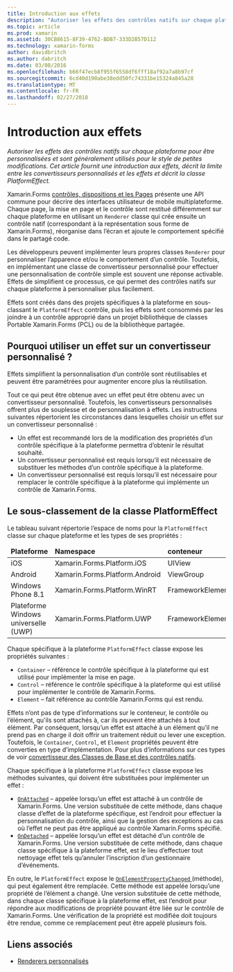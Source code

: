 ```yaml
---
title: Introduction aux effets
description: "Autoriser les effets des contrôles natifs sur chaque plateforme pour être personnalisées et sont généralement utilisés pour le style de petites modifications. Cet article fournit une introduction aux effets, décrit la limite entre les convertisseurs personnalisés et les effets et décrit la classe PlatformEffect."
ms.topic: article
ms.prod: xamarin
ms.assetid: 30CB8615-8F39-4762-BDB7-333D2B57D112
ms.technology: xamarin-forms
author: davidbritch
ms.author: dabritch
ms.date: 03/08/2016
ms.openlocfilehash: b66f47ecb8f955f6558df6fff18af92a7a8b97cf
ms.sourcegitcommit: 6cd40d190abe38edd50fc74331be15324a845a28
ms.translationtype: MT
ms.contentlocale: fr-FR
ms.lasthandoff: 02/27/2018
---
```

# <a name="introduction-to-effects"></a>Introduction aux effets

_Autoriser les effets des contrôles natifs sur chaque plateforme pour être personnalisées et sont généralement utilisés pour le style de petites modifications. Cet article fournit une introduction aux effets, décrit la limite entre les convertisseurs personnalisés et les effets et décrit la classe PlatformEffect._

Xamarin.Forms [contrôles, dispositions et les Pages](~/xamarin-forms/user-interface/controls/index.md) présente une API commune pour décrire des interfaces utilisateur de mobile multiplateforme. Chaque page, la mise en page et le contrôle sont restitué différemment sur chaque plateforme en utilisant un `Renderer` classe qui crée ensuite un contrôle natif (correspondant à la représentation sous forme de Xamarin.Forms), réorganise dans l’écran et ajoute le comportement spécifié dans le partagé code.

Les développeurs peuvent implémenter leurs propres classes `Renderer` pour personnaliser l’apparence et/ou le comportement d’un contrôle. Toutefois, en implémentant une classe de convertisseur personnalisé pour effectuer une personnalisation de contrôle simple est souvent une réponse activable. Effets de simplifient ce processus, ce qui permet des contrôles natifs sur chaque plateforme à personnaliser plus facilement.

Effets sont créés dans des projets spécifiques à la plateforme en sous-classant le `PlatformEffect` contrôle, puis les effets sont consommés par les joindre à un contrôle approprié dans un projet bibliothèque de classes Portable Xamarin.Forms (PCL) ou de la bibliothèque partagée.

## <a name="why-use-an-effect-over-a-custom-renderer"></a>Pourquoi utiliser un effet sur un convertisseur personnalisé ?

Effets simplifient la personnalisation d’un contrôle sont réutilisables et peuvent être paramétrées pour augmenter encore plus la réutilisation.

Tout ce qui peut être obtenue avec un effet peut être obtenu avec un convertisseur personnalisé. Toutefois, les convertisseurs personnalisés offrent plus de souplesse et de personnalisation à effets. Les instructions suivantes répertorient les circonstances dans lesquelles choisir un effet sur un convertisseur personnalisé :

- Un effet est recommandé lors de la modification des propriétés d’un contrôle spécifique à la plateforme permettra d’obtenir le résultat souhaité.
- Un convertisseur personnalisé est requis lorsqu’il est nécessaire de substituer les méthodes d’un contrôle spécifique à la plateforme.
- Un convertisseur personnalisé est requis lorsqu’il est nécessaire pour remplacer le contrôle spécifique à la plateforme qui implémente un contrôle de Xamarin.Forms.

## <a name="subclassing-the-platformeffect-class"></a>Le sous-classement de la classe PlatformEffect

Le tableau suivant répertorie l’espace de noms pour la `PlatformEffect` classe sur chaque plateforme et les types de ses propriétés :

<table>
 <thead>
   <tr>
     <td><strong>Plateforme</strong></td>
     <td><strong>Namespace</strong></td>
     <td><strong>conteneur</strong></td>
     <td><strong>Control</strong></td>
   </tr>
 </thead>
 <tbody>
   <tr>
     <td>iOS</a></td>
     <td>Xamarin.Forms.Platform.iOS</td>
     <td>UIView</td>
     <td>UIView</td>
   </tr>
   <tr>
     <td>Android</a></td>
     <td>Xamarin.Forms.Platform.Android</td>
     <td>ViewGroup</td>
     <td>Vue</td>
   </tr>
   <tr>
     <td>Windows Phone 8.1</a></td>
     <td>Xamarin.Forms.Platform.WinRT</td>
     <td>FrameworkElement</td>
     <td>FrameworkElement</td>
   </tr>
   <tr>
     <td>Plateforme Windows universelle (UWP)</a></td>
     <td>Xamarin.Forms.Platform.UWP</td>
     <td>FrameworkElement</td>
     <td>FrameworkElement</td>
   </tr>
 </tbody>
</table>

Chaque spécifique à la plateforme `PlatformEffect` classe expose les propriétés suivantes :

- `Container` – référence le contrôle spécifique à la plateforme qui est utilisé pour implémenter la mise en page.
- `Control` – référence le contrôle spécifique à la plateforme qui est utilisé pour implémenter le contrôle de Xamarin.Forms.
- `Element` – fait référence au contrôle Xamarin.Forms qui est rendu.

Effets n’ont pas de type d’informations sur le conteneur, le contrôle ou l’élément, qu'ils sont attachés à, car ils peuvent être attachés à tout élément. Par conséquent, lorsqu’un effet est attaché à un élément qu’il ne prend pas en charge il doit offrir un traitement réduit ou lever une exception. Toutefois, le `Container`, `Control`, et `Element` propriétés peuvent être converties en type d’implémentation. Pour plus d’informations sur ces types de voir [convertisseur des Classes de Base et des contrôles natifs](~/xamarin-forms/app-fundamentals/custom-renderer/renderers.md).

Chaque spécifique à la plateforme `PlatformEffect` classe expose les méthodes suivantes, qui doivent être substituées pour implémenter un effet :

- [`OnAttached`](https://developer.xamarin.com/api/member/Xamarin.Forms.Effect.OnAttached()/) – appelée lorsqu’un effet est attaché à un contrôle de Xamarin.Forms. Une version substituée de cette méthode, dans chaque classe d’effet de la plateforme spécifique, est l’endroit pour effectuer la personnalisation du contrôle, ainsi que la gestion des exceptions au cas où l’effet ne peut pas être appliqué au contrôle Xamarin.Forms spécifié.
- [`OnDetached`](https://developer.xamarin.com/api/member/Xamarin.Forms.Effect.OnDetached()/) – appelée lorsqu’un effet est détaché d’un contrôle de Xamarin.Forms. Une version substituée de cette méthode, dans chaque classe spécifique à la plateforme effet, est le lieu d’effectuer tout nettoyage effet tels qu’annuler l’inscription d’un gestionnaire d’événements.

En outre, le `PlatformEffect` expose le [ `OnElementPropertyChanged` ](https://developer.xamarin.com/api/member/Xamarin.Forms.PlatformEffect%3CTContainer,TControl%3E.OnElementPropertyChanged/p/System.ComponentModel.PropertyChangedEventArgs/) (méthode), qui peut également être remplacée. Cette méthode est appelée lorsqu’une propriété de l’élément a changé. Une version substituée de cette méthode, dans chaque classe spécifique à la plateforme effet, est l’endroit pour répondre aux modifications de propriété pouvant être liée sur le contrôle de Xamarin.Forms. Une vérification de la propriété est modifiée doit toujours être rendue, comme ce remplacement peut être appelé plusieurs fois.


## <a name="related-links"></a>Liens associés

- [Renderers personnalisés](~/xamarin-forms/app-fundamentals/custom-renderer/index.md)
